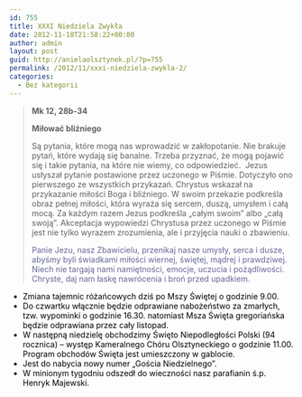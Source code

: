 ```yaml
---
id: 755
title: XXXI Niedziela Zwykła
date: 2012-11-10T21:58:22+00:00
author: admin
layout: post
guid: http://anielaolsztynek.pl/?p=755
permalink: /2012/11/xxxi-niedziela-zwykla-2/
categories:
  - Bez kategorii
---
```

> **Mk 12, 28b-34**
> 
> **Miłować bliźniego**
> 
> Są pytania, które mogą nas wprowadzić w zakłopotanie. Nie brakuje pytań, które wydają się banalne. Trzeba przyznać, że mogą pojawić się i takie pytania, na które nie wiemy, co odpowiedzieć.  Jezus usłyszał pytanie postawione przez uczonego w Piśmie. Dotyczyło ono pierwszego ze wszystkich przykazań. Chrystus wskazał na przykazanie miłości Boga i bliźniego. W swoim przekazie podkreśla obraz pełnej miłości, która wyraża się sercem, duszą, umysłem i całą mocą. Za każdym razem Jezus podkreśla &#8222;całym swoim&#8221; albo &#8222;całą swoją&#8221;. Akceptacja wypowiedzi Chrystusa przez uczonego w Piśmie jest nie tylko wyrazem zrozumienia, ale i przyjęcia nauki o zbawieniu.
> 
> <span style="color: #666699;">Panie Jezu, nasz Zbawicielu, przenikaj nasze umysły, serca i dusze, abyśmy byli świadkami miłości wiernej, świętej, mądrej i prawdziwej. Niech nie targają nami namiętności, emocje, uczucia i pożądliwości. Chryste, daj nam łaskę nawrócenia i broń przed upadkiem.</span>

  * <span style="color: #000000;">Zmiana tajemnic różańcowych dziś po Mszy Świętej o godzinie 9.00.</span>
  * <span style="color: #000000;">Do czwartku włącznie będzie odprawiane nabożeństwo za zmarłych, tzw. wypominki o godzinie 16.30. natomiast Msza Święta gregoriańska będzie odprawiana przez cały listopad.</span>
  * <span style="color: #000000;">W następną niedzielę obchodzimy Święto Niepodległości Polski (94 rocznica) &#8211; występ Kameralnego Chóru Olsztyneckiego o godzinie 11.00. Program obchodów Święta jest umieszczony w gablocie.</span>
  * <span style="color: #000000;">Jest do nabycia nowy numer &#8222;Gościa Niedzielnego&#8221;.</span>
  * <span style="color: #000000;">W minionym tygodniu odszedł do wieczności nasz parafianin ś.p. Henryk Majewski.</span>